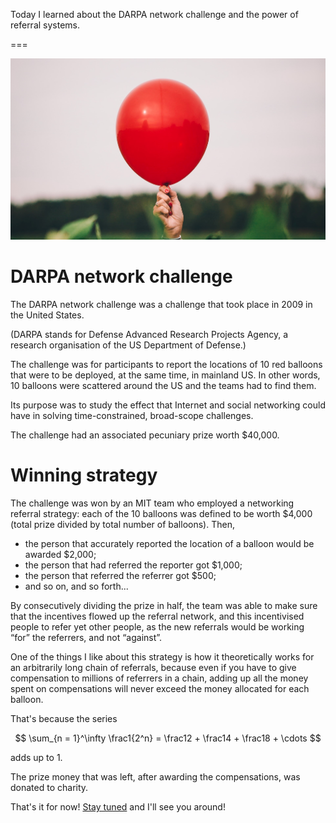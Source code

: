 Today I learned about the DARPA network challenge and the power of referral systems.

===

![A red balloon held by a hand.](thumbnail.png "Photo by Blake Cheek on Unsplash")

# DARPA network challenge

The DARPA network challenge was a challenge that took place in 2009 in the United States.

(DARPA stands for Defense Advanced Research Projects Agency, a research organisation of the US Department of Defense.)

The challenge was for participants to report the locations of 10 red balloons that were to be deployed, at the same time, in mainland US.
In other words, 10 balloons were scattered around the US and the teams had to find them.

Its purpose was to study the effect that Internet and social networking could have in solving time-constrained, broad-scope challenges.

The challenge had an associated pecuniary prize worth $40,000.

# Winning strategy

The challenge was won by an MIT team who employed a networking referral strategy:
each of the 10 balloons was defined to be worth \$4,000 (total prize divided by total number of balloons).
Then,

 - the person that accurately reported the location of a balloon would be awarded $2,000;
 - the person that had referred the reporter got $1,000;
 - the person that referred the referrer got $500;
 - and so on, and so forth...

By consecutively dividing the prize in half, the team was able to make sure that the incentives flowed up the referral network, and this incentivised people to refer yet other people, as the new referrals would be working “for” the referrers, and not “against”.

One of the things I like about this strategy is how it theoretically works for an arbitrarily long chain of referrals, because even if you have to give compensation to millions of referrers in a chain, adding up all the money spent on compensations will never exceed the money allocated for each balloon.

That's because the series

$$
\sum_{n = 1}^\infty \frac1{2^n} = \frac12 + \frac14 + \frac18 + \cdots
$$

adds up to 1.

The prize money that was left, after awarding the compensations, was donated to charity.


That's it for now! [Stay tuned][subscribe] and I'll see you around!


[subscribe]: /subscribe
[pathlib]: https://docs.python.org/3/library/pathlib.html
